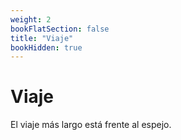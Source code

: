 ```yaml
---
weight: 2
bookFlatSection: false
title: "Viaje"
bookHidden: true
---
```


# Viaje

El viaje más largo está frente al espejo.

